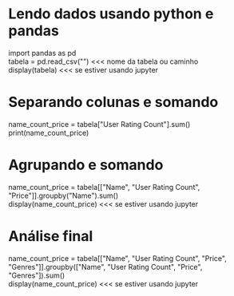 # Lendo dados usando python e pandas
import pandas as pd
<br>
tabela = pd.read_csv("") <<< nome da tabela ou caminho
<br>
display(tabela) <<< se estiver usando jupyter

# Separando colunas e somando
name_count_price = tabela["User Rating Count"].sum()
<br>
print(name_count_price)

# Agrupando e somando
name_count_price = tabela[["Name", "User Rating Count", "Price"]].groupby("Name").sum()
<br>
display(name_count_price) <<< se estiver usando jupyter

# Análise final 
name_count_price = tabela[["Name", "User Rating Count", "Price", "Genres"]].groupby(["Name", "User Rating Count", "Price", "Genres"]).sum()
<br>
display(name_count_price) <<< se estiver usando jupyter



